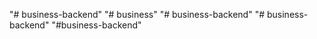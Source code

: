 "# business-backend" 
"# business" 
"# business-backend" 
"# business-backend" 
"#business-backend" 
